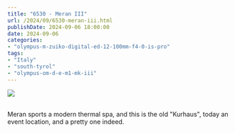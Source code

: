 ```yaml
---
title: "6530 - Meran III"
url: /2024/09/6530-meran-iii.html
publishDate: 2024-09-06 18:00:00
date: 2024-09-06
categories:
- "olympus-m-zuiko-digital-ed-12-100mm-f4-0-is-pro"
tags:
- "Italy"
- "south-tyrol"
- "olympus-om-d-e-m1-mk-iii"
---
```

<div class="container">
<div class="center"><a target="_blank" href="https://d25zfm9zpd7gm5.cloudfront.net/1200x1200/2020/20200906_160240_lr.jpg"><img class="webfeedsFeaturedVisual" src="https://d25zfm9zpd7gm5.cloudfront.net/0600x0600/2020/20200906_160240_lr.jpg" /></a></div>
</div>
<br />

Meran sports a modern thermal spa, and this is the old
"Kurhaus", today an event location, and a pretty one indeed.
